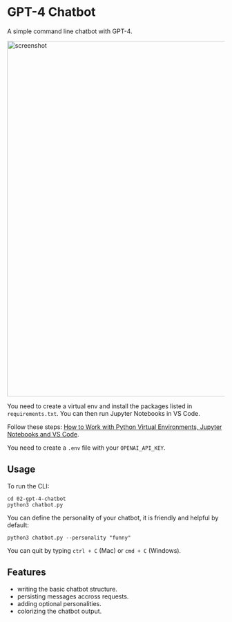 # GPT-4 Chatbot

A simple command line chatbot with GPT-4.


<img width="822" alt="screenshot" src="https://github.com/DivyamGupta3000/Quest-5/assets/108221297/a7adf4a5-da75-457c-8a69-6dbe1d3dff1a">







You need to create a virtual env and install the packages listed in `requirements.txt`. You can then run Jupyter Notebooks in VS Code.

Follow these steps: [How to Work with Python Virtual Environments, Jupyter Notebooks and VS Code](https://python.plainenglish.io/how-to-work-with-python-virtual-environments-jupyter-notebooks-and-vs-code-536fac3d93a1).

You need to create a `.env` file with your `OPENAI_API_KEY`.

## Usage

To run the CLI:

```
cd 02-gpt-4-chatbot
python3 chatbot.py
```

You can define the personality of your chatbot, it is friendly and helpful by default:

```
python3 chatbot.py --personality "funny"
```

You can quit by typing `ctrl + C` (Mac) or `cmd + C` (Windows).

## Features

- writing the basic chatbot structure.
- persisting messages accross requests.
- adding optional personalities.
- colorizing the chatbot output.


